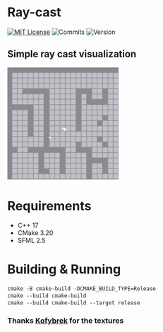 # Ray-cast

[![MIT License](https://img.shields.io/badge/license-MIT-blue.svg?style=flat)](http://choosealicense.com/licenses/mit/)
![Commits](https://img.shields.io/github/last-commit/TyPaporotnyk/Ray-cast)
![Version](https://img.shields.io/badge/C++-Solutions-blue.svg?style=flat&logo=c%2B%2B)

## Simple ray cast visualization 

<img src="docs/visualization.gif" width="50%"/>

# Requirements
* C++ 17
* CMake 3.20
* SFML 2.5

# Building & Running
```
cmake -B cmake-build -DCMAKE_BUILD_TYPE=Release
cmake --build cmake-build
cmake --build cmake-build --target release
```

### Thanks <a href="https://github.com/Kofybrek">Kofybrek<a/> for the textures



